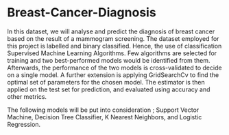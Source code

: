# Breast-Cancer-Diagnosis


In this dataset, we will analyse and predict the diagnosis of breast cancer based on the result of a mammogram screening. The dataset employed for this project is labelled and binary classified. Hence, the use of classification Supervised Machine Learning Algorithms. Few algorithms are selected for training and two best-performed models would be identified from them. Afterwards, the performance of the two models is cross-validated to decide on a single model. A further extension is applying GridSearchCv to find the optimal set of parameters for the chosen model. The estimator is then applied on the test set for prediction, and evaluated using accuracy and other metrics.

The following models will be put into consideration ;
Support Vector Machine, Decision Tree Classifier, K Nearest Neighbors, and Logistic Regression.
